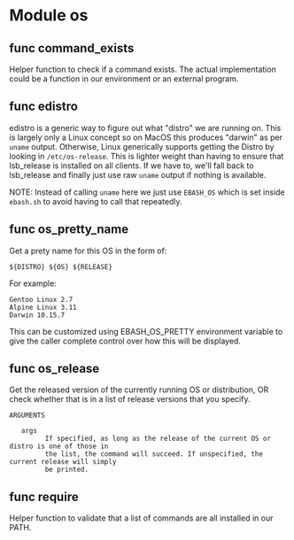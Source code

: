 # Module os


## func command_exists

Helper function to check if a command exists. The actual implementation could be a function in our environment or an
external program.

## func edistro

edistro is a generic way to figure out what "distro" we are running on. This is largely only a Linux concept so on MacOS
this produces "darwin" as per `uname` output. Otherwise, Linux generically supports getting the Distro by looking in
`/etc/os-release`. This is lighter weight than having to ensure that lsb_release is installed on all clients. If we have
to, we'll fall back to lsb_release and finally just use raw `uname` output if nothing is available.

NOTE: Instead of calling `uname` here we just use `EBASH_OS` which is set inside `ebash.sh` to avoid having to call that
      repeatedly.

## func os_pretty_name

Get a prety name for this OS in the form of:

```shell
${DISTRO} ${OS} ${RELEASE}
```

For example:
```
Gentoo Linux 2.7
Alpine Linux 3.11
Darwin 10.15.7
```

This can be customized using EBASH_OS_PRETTY environment variable to give the caller complete control over how this will
be displayed.

## func os_release

Get the released version of the currently running OS or distribution, OR check whether that is in a list of release
versions that you specify.

```Groff
ARGUMENTS

   args
         If specified, as long as the release of the current OS or distro is one of those in
         the list, the command will succeed. If unspecified, the current release will simply
         be printed.
```

## func require

Helper function to validate that a list of commands are all installed in our PATH.
